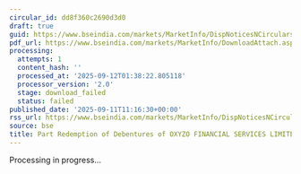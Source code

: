 ```yaml
---
circular_id: dd8f360c2690d3d0
draft: true
guid: https://www.bseindia.com/markets/MarketInfo/DispNoticesNCirculars.aspx?Noticeid={5A112466-DD29-44C2-B7E9-FEB4B94CB544}&noticeno=20250911-23&dt=09/11/2025&icount=23&totcount=91&flag=0
pdf_url: https://www.bseindia.com/markets/MarketInfo/DownloadAttach.aspx?id=20250911-23&attachedId=
processing:
  attempts: 1
  content_hash: ''
  processed_at: '2025-09-12T01:38:22.805118'
  processor_version: '2.0'
  stage: download_failed
  status: failed
published_date: '2025-09-11T11:16:30+00:00'
rss_url: https://www.bseindia.com/markets/MarketInfo/DispNoticesNCirculars.aspx?Noticeid={5A112466-DD29-44C2-B7E9-FEB4B94CB544}&noticeno=20250911-23&dt=09/11/2025&icount=23&totcount=91&flag=0
source: bse
title: Part Redemption of Debentures of OXYZO FINANCIAL SERVICES LIMITED
---
```


Processing in progress...